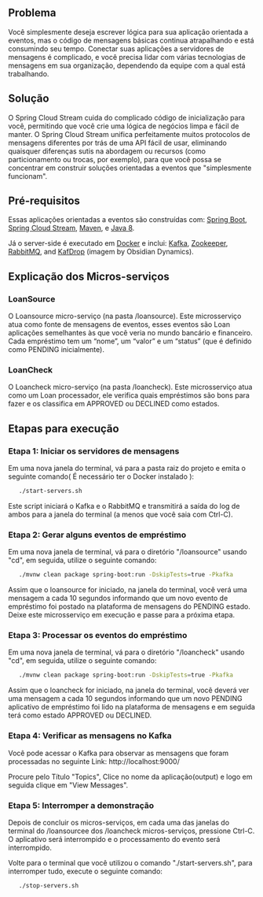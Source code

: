 ## Problema

Você simplesmente deseja escrever lógica para sua aplicação orientada a eventos, mas o código de mensagens básicas continua atrapalhando e está consumindo seu tempo. Conectar suas aplicações a servidores de mensagens é complicado, e você precisa lidar com várias tecnologias de mensagens em sua organização, dependendo da equipe com a qual está trabalhando.

## Solução

O Spring Cloud Stream cuida do complicado código de inicialização para você, permitindo que você crie uma lógica de negócios limpa e fácil de manter. O Spring Cloud Stream unifica perfeitamente muitos protocolos de mensagens diferentes por trás de uma API fácil de usar, eliminando quaisquer diferenças sutis na abordagem ou recursos (como particionamento ou trocas, por exemplo), para que você possa se concentrar em construir soluções orientadas a eventos que "simplesmente funcionam".

## Pré-requisitos

Essas aplicações orientadas a eventos são construídas com: [Spring Boot][boot], [Spring Cloud Stream][stream], [Maven][maven], e [Java 8][java].

Já o server-side é executado em [Docker][docker] e inclui: [Kafka][kafka], [Zookeeper][zookeeper], [RabbitMQ][rabbit], and [KafDrop][kafdrop] (imagem by Obsidian Dynamics).

[stream-docs]: https://docs.spring.io/spring-cloud-stream/docs/current/reference/htmlsingle/
[boot]: https://spring.io/projects/spring-boot
[stream]: https://spring.io/projects/spring-cloud-stream
[maven]: https://maven.apache.org/
[java]: https://adoptopenjdk.net/
[docker]: https://www.docker.com/
[kafka]: https://kafka.apache.org/
[zookeeper]: https://zookeeper.apache.org/
[rabbit]: https://www.rabbitmq.com/
[kafdrop]: https://hub.docker.com/r/obsidiandynamics/kafdrop


## Explicação dos Micros-serviços

### LoanSource

O Loansource micro-serviço (na pasta /loansource). Este microsserviço atua como fonte de mensagens de eventos, esses eventos são Loan aplicações semelhantes às que você veria no mundo bancário e financeiro. Cada empréstimo tem um “nome”, um “valor” e um “status” (que é definido como PENDING inicialmente).

### LoanCheck

O Loancheck micro-serviço (na pasta /loancheck). Este microsserviço atua como um Loan processador, ele verifica quais empréstimos são bons para fazer e os classifica em APPROVED ou DECLINED como estados.

## Etapas para execução

### Etapa 1: Iniciar os servidores de mensagens

Em uma nova janela do terminal, vá para a pasta raiz do projeto e emita o seguinte comando( É necessário ter o Docker instalado ):

```sh
   ./start-servers.sh
```

Este script iniciará o Kafka e o RabbitMQ e transmitirá a saída do log de ambos para a janela do terminal (a menos que você saia com Ctrl-C).

### Etapa 2: Gerar alguns eventos de empréstimo

Em uma nova janela de terminal, vá para o diretório "/loansource" usando "cd", em seguida, utilize o seguinte comando:

```sh
   ./mvnw clean package spring-boot:run -DskipTests=true -Pkafka
```

Assim que o loansource for iniciado, na janela do terminal, você verá uma mensagem a cada 10 segundos informando que um novo evento de empréstimo foi postado na plataforma de mensagens do PENDING estado. Deixe este microsserviço em execução e passe para a próxima etapa.

### Etapa 3: Processar os eventos do empréstimo

Em uma nova janela de terminal, vá para o diretório "/loancheck" usando "cd", em seguida, utilize o seguinte comando:

```sh
   ./mvnw clean package spring-boot:run -DskipTests=true -Pkafka
```

Assim que o loancheck for iniciado, na janela do terminal, você deverá ver uma mensagem a cada 10 segundos informando que um novo PENDING aplicativo de empréstimo foi lido na plataforma de mensagens e em seguida terá como estado APPROVED ou DECLINED.

### Etapa 4: Verificar as mensagens no Kafka

Você pode acessar o Kafka para observar as mensagens que foram processadas no seguinte Link: http://localhost:9000/

Procure pelo Título "Topics", Clice no nome da aplicação(output) e logo em seguida clique em "View Messages".

### Etapa 5: Interromper a demonstração

Depois de concluir os micros-serviços, em cada uma das janelas do terminal do /loansourcee dos /loancheck micros-serviços, pressione Ctrl-C. O aplicativo será interrompido e o processamento do evento será interrompido.

Volte para o terminal que você utilizou o comando "./start-servers.sh", para interromper tudo, execute o seguinte comando:

```sh
   ./stop-servers.sh
```